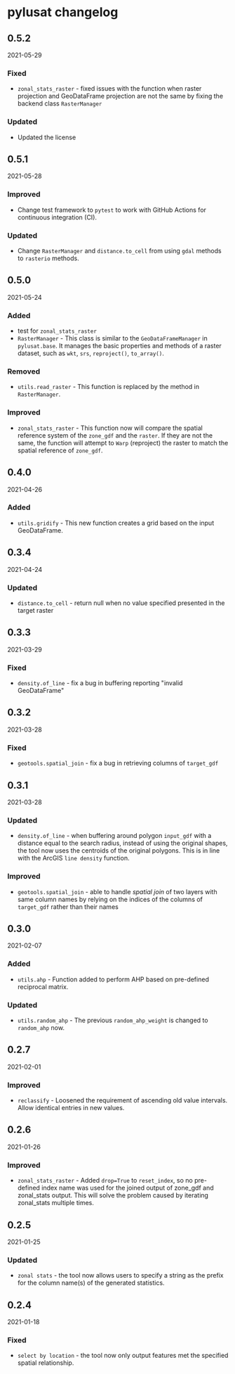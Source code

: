 # pylusat changelog

## 0.5.2

2021-05-29

### Fixed

- `zonal_stats_raster` - fixed issues with the function when raster projection
  and GeoDataFrame projection are not the same by fixing the backend class
  `RasterManager`
  
### Updated

- Updated the license

## 0.5.1

2021-05-28

### Improved

- Change test framework to `pytest` to work with GitHub Actions for continuous
  integration (CI).

### Updated

- Change `RasterManager` and `distance.to_cell` from using `gdal` methods to
  `rasterio` methods.

## 0.5.0

2021-05-24

### Added

- test for `zonal_stats_raster`
- `RasterManager` - This class is similar to the `GeoDataFrameManager` in
  `pylusat.base`. It manages the basic properties and methods of a raster
  dataset, such as `wkt`, `srs`, `reproject()`, `to_array()`.
  
### Removed

- `utils.read_raster` - This function is replaced by the method in
  `RasterManager`.

### Improved

- `zonal_stats_raster` - This function now will compare the spatial reference
  system of the `zone_gdf` and the `raster`. If they are not the same, the
  function will attempt to `Warp` (reproject) the raster to match the spatial
  reference of `zone_gdf`. 

## 0.4.0

2021-04-26

### Added

- `utils.gridify` - This new function creates a grid based on the input
  GeoDataFrame.

## 0.3.4

2021-04-24

### Updated

- `distance.to_cell` - return null when no value specified presented in the
  target raster

## 0.3.3

2021-03-29

### Fixed

- `density.of_line` - fix a bug in buffering reporting "invalid GeoDataFrame"

## 0.3.2

2021-03-28

### Fixed

- `geotools.spatial_join` - fix a bug in retrieving columns of `target_gdf`

## 0.3.1

2021-03-28

### Updated

- `density.of_line` - when buffering around polygon `input_gdf` with a distance
  equal to the search radius, instead of using the original shapes, the tool
  now uses the centroids of the original polygons. This is in line with the
  ArcGIS `line density` function.
  
### Improved

- `geotools.spatial_join` - able to handle _spatial join_ of two layers with
  same column names by relying on the indices of the columns of `target_gdf`
  rather than their names

## 0.3.0

2021-02-07

### Added

- `utils.ahp` - Function added to perform AHP based on pre-defined reciprocal
  matrix.
  
### Updated

- `utils.random_ahp` - The previous `random_ahp_weight` is changed to
  `random_ahp` now. 

## 0.2.7

2021-02-01

### Improved

- `reclassify` - Loosened the requirement of ascending old value intervals. 
  Allow identical entries in new values. 

## 0.2.6

2021-01-26

### Improved

- `zonal_stats_raster` - Added `drop=True` to `reset_index`, so no pre-defined
  index name was used for the joined output of zone_gdf and zonal_stats output. 
  This will solve the problem caused by iterating zonal_stats multiple times. 

## 0.2.5

2021-01-25

### Updated

- `zonal stats` - the tool now allows users to specify a string as the prefix
  for the column name(s) of the generated statistics.

## 0.2.4

2021-01-18

### Fixed

- `select by location` - the tool now only output features met the specified
  spatial relationship.